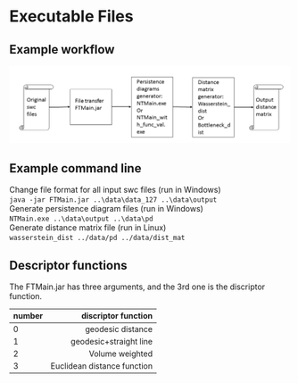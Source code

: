 
# Executable Files

## Example workflow
![alt tag](https://github.com/Nevermore520/NeuronTools/blob/master/img/executables.png)

## Example command line
Change file format for all input swc files (run in Windows) <br/>
`java -jar FTMain.jar ..\data\data_127 ..\data\output` <br/>
Generate persistence diagram files (run in Windows) <br/>
`NTMain.exe ..\data\output ..\data\pd` <br/>
Generate distance matrix file (run in Linux)<br/>
`wasserstein_dist ../data/pd ../data/dist_mat`

## Descriptor functions
The FTMain.jar has three arguments, and the 3rd one is the discriptor function.

| number        | discriptor function        |
| ------------- | --------------------------:|
| 0             | geodesic distance          |
| 1             | geodesic+straight line     |
| 2             | Volume weighted            |
| 3             | Euclidean distance function|
